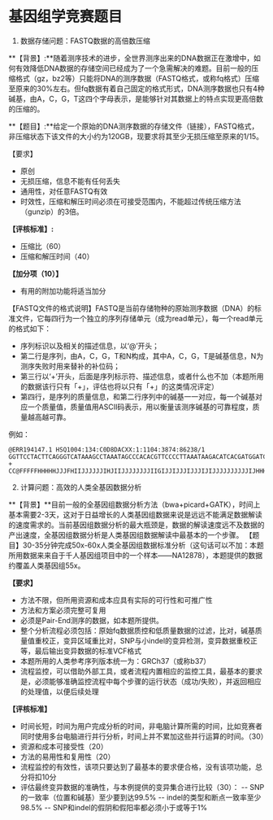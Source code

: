 # 基因组学竞赛题目

1. 数据存储问题：FASTQ数据的高倍数压缩

**【背景】:**随着测序技术的进步，全世界测序出来的DNA数据正在激增中，如何有效降低DNA数据的存储空间已经成为了一个急需解决的难题。目前一般的压缩格式（gz，bz2等）只能将DNA的测序数据（FASTQ格式，或称fq格式）压缩至原来的30%左右。但fq数据有着自己固定的格式形式，DNA测序数据也只有4种碱基，由A，C，G，T这四个字母表示，是能够针对其数据上的特点实现更高倍数的压缩的。

**【题目】:**给定一个原始的DNA测序数据的存储文件（链接），FASTQ格式，非压缩状态下该文件的大小约为120GB，现要求将其至少无损压缩至原来的1/15。

【要求】

- 原创
- 无损压缩，信息不能有任何丢失
- 通用性，对任意FASTQ有效
- 时效性，压缩和解压时间必须在可接受范围内，不能超过传统压缩方法（gunzip）的3倍。

**【评核标准】:**

- 压缩比（60）
- 压缩和解压时间（40）

**【加分项（10）】**

- 有用的附加功能将适当加分

【FASTQ文件的格式说明】FASTQ是当前存储物种的原始测序数据（DNA）的标准文件，它每四行为一个独立的序列存储单元（成为read单元），每一个read单元的格式如下：

- 序列标识以及相关的描述信息，以‘@’开头；
- 第二行是序列，由A，C，G，T和N构成，其中A，C，G，T是碱基信息，N为测序失败时用来替补的补位码；
- 第三行以‘+’开头，后面是序列标示符、描述信息，或者什么也不加（本题所用的数据该行只有「+」，评估也将以只有「+」的这类情况评定）
- 第四行，是序列的质量信息，和第二行序列中的碱基一一对应，每一个碱基对应一个质量值，质量值用ASCII码表示，用以衡量该测序碱基的可靠程度，质量越高越可靠。

例如：

```
@ERR194147.1 HSQ1004:134:C0D8DACXX:1:1104:3874:86238/1
GGTTCCTACTTCAGGGTCATAAAGCCTAAATAGCCCACACGTTCCCCTTAAATAAGACATCACGATGGATCACAGGTCTATCACCCTATTAACCACTCACG
+
CC@FFFFFHHHHHJJJFHIIJJJJJJIHJIIJJJJJJJJIIGIJJIJJJIJJJIJIJJJJJJJJJJIJHHHHFFFDEEEEEEEEDDDCDDEEDDDDDDDDD
```


2. 计算问题：高效的人类全基因数据分析

**【背景】**目前一般的全基因组数据分析方法（bwa+picard+GATK），时间上基本需要2-3天，这对于日益增长的人类基因组数据来说是远远不能满足数据解读的速度需求的。当前基因组数据分析的最大瓶颈是，数据的解读速度远不及数据的产出速度，全基因组数据分析是人类基因组数据解读中最基本的一个步骤。
【题目】30-35分钟完成50x-60x人类全基因组数据标准分析（这句话可以不加：本题所用数据来来自于千人基因组项目中的一个样本——NA12878），本题提供的数据约覆盖人类基因组55x。

**【要求】**

- 方法不限，但所用资源和成本应具有实际的可行性和可推广性
- 方法和方案必须完整可复用
- 必须是Pair-End测序的数据，如本题所提供。
- 整个分析流程必须包括：原始fq数据质控和低质量数据的过滤，比对，碱基质量值重校正，变异区域重比对，SNP与小indel的变异检测，变异数据重校正等，最后输出变异数据的标准VCF格式
- 本题所用的人类参考序列版本统一为：GRCh37（或称b37）
- 流程监控，可以借助外部工具，或者流程内置相应的监控工具，最基本的要求是，必须能够准确监控流程中每个步骤的运行状态（成功/失败），并返回相应的处理值，以便后续处理

**【评核标准】**

- 时间长短，时间为用户完成分析的时间，非电脑计算所需的时间，比如竞赛者同时使用多台电脑进行并行分析，时间上并不累加这些并行运算的时间。（30）
- 资源和成本可接受性（20）
- 方法的易用性和复用性（20）
- 流程监控的有效性，该项只要达到了最基本的要求便合格，没有该项功能，总分将扣10分
- 评估最终变异数据的准确性，与本例提供的变异集合进行比较（30）：
-- SNP的一致率（位置和碱基）至少要到达99.5%
-- indel的类型和断点一致率至少98.5%
-- SNP和indel的假阴和假阳率都必须小于或等于1%

